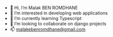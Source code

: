 - 👋 Hi, I’m Malak BEN ROMDHANE
- 👀 I’m interested in developing web applications
- 🌱 I’m currently learning Typescript
- 💞️ I’m looking to collaborate on django projects
- 📫 malakebenromdhane@gmail.com

<!---
malakbenr/malakbenr is a ✨ special ✨ repository because its `README.md` (this file) appears on your GitHub profile.
You can click the Preview link to take a look at your changes.
--->
